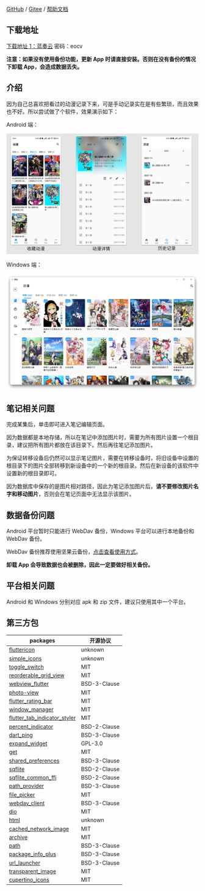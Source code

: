 [GitHub](https://github.com/linyi102/anime_trace) / [Gitee](https://gitee.com/linyi517/anime_trace) / [帮助文档](https://www.yuque.com/linyi517/fzfxr0)

## 下载地址

[下载地址 1：蓝奏云](https://wwc.lanzouw.com/b01uyqcrg?password=eocv) 密码：eocv

**注意：如果没有使用备份功能，更新 App 时请直接安装。否则在没有备份的情况下卸载 App，会造成数据丢失。**

## 介绍

因为自己总喜欢把看过的动漫记录下来，可是手动记录实在是有些繁琐，而且效果也不好。所以尝试做了个软件，效果演示如下：

Android 端：

![](./assets/images/example-android.png)

Windows 端：

![](./assets/images/example-win.jpg)

## 笔记相关问题

完成某集后，单击即可进入笔记编辑页面。

因为数据都是本地存储，所以在笔记中添加图片时，需要为所有图片设置一个根目录，建议把所有图片都放在该目录下。然后再往笔记添加图片。

为保证转移设备后仍然可以显示笔记图片，需要在转移设备时，将旧设备中设置的根目录下的图片全部转移到新设备中的一个新的根目录。然后在新设备的该软件中设置新的根目录即可。

因为数据库中保存的是图片相对路径，因此为笔记添加图片后，**请不要修改图片名字和移动图片**，否则会在笔记页面中无法显示该图片。

## 数据备份问题

Android 平台暂时只能进行 WebDav 备份，Windows 平台可以进行本地备份和 WebDav 备份。

WebDav 备份推荐使用坚果云备份，[点击查看使用方式](https://help.jianguoyun.com/?p=2064)。

**卸载 App 会导致数据也会被删除，因此一定要做好相关备份。**

## 平台相关问题

Android 和 Windows 分别对应 apk 和 zip 文件，建议只使用其中一个平台。

## 第三方包

| packages                                                                                        | 开源协议     |
| ----------------------------------------------------------------------------------------------- | ------------ |
| [fluttericon](https://pub.flutter-io.cn/packages/fluttericon)                                   | unknown      |
| [simple_icons](https://pub.flutter-io.cn/packages/simple_icons)                                 | unknown      |
| [toggle_switch](https://pub.flutter-io.cn/packages/toggle_switch)                               | MIT          |
| [reorderable_grid_view](https://pub.flutter-io.cn/packages/reorderable_grid_view)               | MIT          |
| [webview_flutter](https://pub.flutter-io.cn/packages/webview_flutter)                           | BSD-3-Clause |
| [photo-view](https://pub.flutter-io.cn/packages/photo_view)                                     | MIT          |
| [flutter_rating_bar](https://pub.flutter-io.cn/packages/flutter_rating_bar)                     | MIT          |
| [window_manager](https://pub.flutter-io.cn/packages/window_manager)                             | MIT          |
| [flutter_tab_indicator_styler](https://pub.flutter-io.cn/packages/flutter_tab_indicator_styler) | MIT          |
| [percent_indicator](https://pub.flutter-io.cn/packages/percent_indicator)                       | BSD-2-Clause |
| [dart_ping](https://pub.flutter-io.cn/packages/dart_ping)                                       | BSD-3-Clause |
| [expand_widget](https://pub.flutter-io.cn/packages/expand_widget)                               | GPL-3.0      |
| [get](https://pub.flutter-io.cn/packages/get)                                                   | MIT          |
| [shared_preferences](https://pub.flutter-io.cn/packages/shared_preferences)                     | BSD-3-Clause |
| [sqflite](https://pub.flutter-io.cn/packages/sqflite)                                           | BSD-2-Clause |
| [sqflite_common_ffi](https://pub.flutter-io.cn/packages/sqflite_common_ffi)                     | BSD-2-Clause |
| [path_provider](https://pub.flutter-io.cn/packages/path_provider)                               | BSD-3-Clause |
| [file_picker](https://pub.flutter-io.cn/packages/file_picker)                                   | MIT          |
| [webdav_client](https://pub.flutter-io.cn/packages/webdav_client)                               | BSD-3-Clause |
| [dio](https://pub.flutter-io.cn/packages/dio)                                                   | MIT          |
| [html](https://pub.flutter-io.cn/packages/html)                                                 | unknown      |
| [cached_network_image](https://pub.flutter-io.cn/packages/cached_network_image)                 | MIT          |
| [archive](https://pub.flutter-io.cn/packages/archive)                                           | MIT          |
| [path](https://pub.flutter-io.cn/packages/path)                                                 | BSD-3-Clause |
| [package_info_plus](https://pub.flutter-io.cn/packages/package_info_plus)                       | BSD-3-Clause |
| [url_launcher](https://pub.flutter-io.cn/packages/url_launcher)                                 | BSD-3-Clause |
| [transparent_image](https://pub.flutter-io.cn/packages/transparent_image)                       | MIT          |
| [cupertino_icons](https://pub.flutter-io.cn/packages/cupertino_icons)                           | MIT          |
